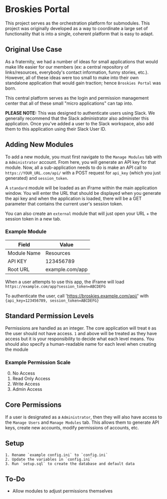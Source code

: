 # Broskies Portal

This project serves as the orchestration platform for submodules. This project was originally developed as a way to coordinate a large set of functionality that is into a single, coherent platform that is easy to adapt.

## Original Use Case
As a fraternity, we had a number of ideas for small applications that would make life easier for our members (ex: a central repository of links/resources, everybody's contact information, funny stories, etc.). However, all of these ideas were too small to make into their own standalone application that would gain traction; hence `Broskies Portal` was born.

This central platform serves as the login and permission management center that all of these small "micro applications" can tap into.

__PLEASE NOTE:__ This was designed to authenticate users using Slack. We generally recommend that the Slack administrator also administer this application. Once you've added a user to the Slack workspace, also add them to this application using their Slack User ID.

## Adding New Modules
To add a new module, you must first navigate to the `Manage Modules` tab with a `Administrator` account. From here, you will generate an API key for that module. Now, all a sub-application needs to do is make an API call to `https://YOUR_URL.com/api/` with a POST request for `api_key` (which you just generated) and `session_token`.

A `standard` module will be loaded as an iFrame within the main application window. You will enter the URL that should be displayed when you generate the api key and when the application is loaded, there will be a GET parameter that contains the current user's session token.

You can also create an `external` module that will just open your URL + the session token in a new tab.

### Example Module
| Field | Value|
|---|---|
| Module Name | Resources  |
| API KEY | 123456789 |
| Root URL | example.com/app |

When a user attempts to use this app, the iFrame will load `https://example.com/app?session_token=ABCDEFG`

To authenticate the user, call 'https://broskies.example.com/api/' with `{api_key=123456789, session_token=ABCDEFG}`

## Standard Permission Levels
Permissions are handled as an integer. The core application will treat `0` as the user should not have access. `1` and above will be treated as they have access but it is your responsibility to decide what each level means. You should also specify a human-readable name for each level when creating the module

### Example Permission Scale
  0. No Access
  1. Read Only Access
  2. Write Access
  3. Admin Access

## Core Permissions
If a user is designated as a `Administrator`, then they will also have access to the `Manage Users` and `Manage Modules` tab. This allows them to generate API keys, create new accounts, modify permissions of accounts, etc.

## Setup
    1. Rename `example config.ini` to `config.ini`
    2. Update the variables in `config.ini`
    3. Run `setup.sql` to create the database and default data

## To-Do
  - Allow modules to adjust permissions themselves
